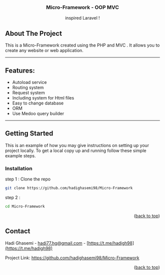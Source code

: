 
<div id="top"></div>

<div align="center">
  <h3 align="center"> Micro-Framework - OOP MVC </h3>
</div>
  <p align="center">
    inspired Laravel !
    
    
  </p>
</div>

<!-- ABOUT THE PROJECT -->
## About The Project

This is a Micro-Framework created using the PHP and MVC . It allows you to create any website or web application.

-----
<a name="item1"></a>
## Features:
* Autoload service
* Routing system
* Request system
* Including system for Html files
* Easy to change database
* ORM
* Use Medoo query builder 

-----
<!-- GETTING STARTED -->
## Getting Started

This is an example of how you may give instructions on setting up your project locally.
To get a local copy up and running follow these simple example steps.

### Installation

step 1 : 
Clone the repo
   ```sh
   git clone https://github.com/hadighasemi98/Micro-Framework
   ```
   
step 2 : 
   ```sh
   cd Micro-Framework
   ```
   
<p align="right">(<a href="#top">back to top</a>)</p>

<!-- CONTACT -->
## Contact

Hadi Ghasemi - hadi77.hg@gmail.com - [https://t.me/hadigh98](https://t.me/hadigh98)

Project Link: https://github.com/hadighasemi98/Micro-Framework

<p align="right">(<a href="#top">back to top</a>)</p>
